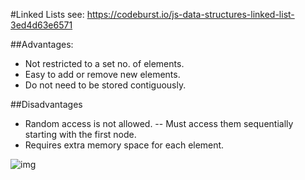 #Linked Lists
see: https://codeburst.io/js-data-structures-linked-list-3ed4d63e6571

##Advantages:
- Not restricted to a set no. of elements.
- Easy to add or remove new elements.
- Do not need to be stored contiguously.

##Disadvantages
- Random access is not allowed.
-- Must access them sequentially starting with the first node.
- Requires extra memory space for each element.

![img](https://cdn-images-1.medium.com/max/2000/1*GOKmkucFHN_gmTMUtyC2sQ.png)